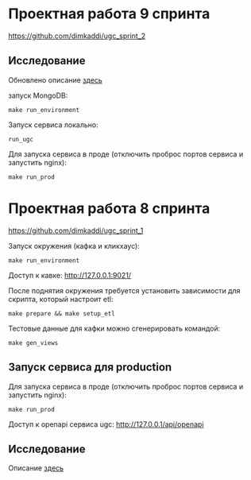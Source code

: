 # Проектная работа 9 спринта

https://github.com/dimkaddi/ugc_sprint_2

## Исследование

Обновлено описание [здесь](src/research/README.md)

запуск MongoDB: 
    
    make run_environment

Запуск сервиса локально:

    run_ugc

Для запуска сервиса в проде (отключить проброс портов сервиса и запустить nginx):

    make run_prod

# Проектная работа 8 спринта

https://github.com/dimkaddi/ugc_sprint_1

Запуск окружения (кафка и кликхаус):

    make run_environment

Доступ к кавке: http://127.0.0.1:9021/

После поднятия окружения требуется установить зависимости для скрипта, который настроит etl:

    make prepare && make setup_etl

Тестовые данные для кафки можно сгенерировать командой:

    make gen_views

## Запуск сервиса для production

Для запуска сервиса в проде (отключить проброс портов сервиса и запустить nginx):

    make run_prod

Доступ к openapi сервиса ugc: http://127.0.0.1/api/openapi

## Исследование

Описание [здесь](src/research/README.md)